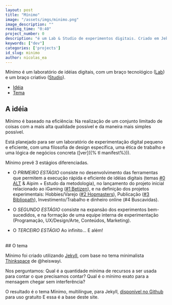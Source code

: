 ```yaml
---
layout: post
title: "Mínimo"
image: "/assets/imgs/minimo.png"
image_description: ""
reading_time: "0:40"
project_number: 0
description: "é um Lab & Studio de experimentos digitais. Criado em Jekyll com ♥"
keywords: ["dev"]
categories: ['projects']
id_slug: minimo
author: nicolas_ea
---
```


Mínimo é um laboratório de idéias digitais, com um braço tecnológico
(<a href="{% tl projects %}">Lab</a>) e um braço criativo (<a target="_blank" href="{{ site.instagram_username }}">Studio</a>).

* <a href="#a-idéia">Idéia</a>
* <a href="#o-tema">Tema</a>

## A idéia

Mínimo é baseado na eficiência: Na realização de
um conjunto limitado de coisas com a mais alta qualidade possível e da maneira mais simples possível.

Está planejado para ser um laboratório de experimentação digital pequeno e eficiente, com uma filosofia de design específica, uma ética de trabalho e uma lógica de negócios concreta ([ver]({% tl manifest%})).

Mínimo prevê 3 estágios diferenciadas.

* O <i class="bg-black">PRIMEIRO ESTÁGIO</i> consiste no desenvolvimento das ferramentas
que permitem a execução rápida e eficiente de idéias digitais (temas [#0 ALT](/pt/2019/10-alt-template/) & Aipim + Estudo da metodologia),
no lançamento do projeto inicial relacionado ao iGaming ([#1 Betizen](/pt/2019/3/)), e na definição dos projetos experimentais:
Hobbies/Varejo ([#2 Hopmasters](/pt/2020/hopmasters/)), Publicação ([#3 Bibliopath](/pt/2020/bibliopath/)), Investimento/Trabalho e dinheiro online (#4 Buscavidas).


* O <i class="bg-black">SEGUNDO ESTÁGIO</i> consiste na expansão dos experimentos bem-sucedidos,
e na formação de uma equipe interna de experimentação (Programação, UX/Design/Arte, Conteúdos, Marketing).

* O <i class="bg-black">TERCEIRO ESTÁGIO</i> Ao infinito... E além! <i class="fas fa-rocket"></i>


<br>
## O tema

Mínimo foi criado utilizando [Jekyll](https://jekyllrb.com/), com base no tema minimalista [Thinkspace](https://github.com/heiswayi/thinkspace) de @heiswayi.

Nos perguntamos:
Qual é a quantidade mínima de recursos a ser usada para contar o que precisamos
contar? Qual é o mínimo exato para a mensagem chegar sem interferência?

O resultado é o tema Mínimo, multilíngue, para Jekyll, [disponível no Github](https://github.com/minimo-io/minimo) para uso gratuito <i class="fas fa-hand-rock" > </i> E essa é a base deste site.

<br>
